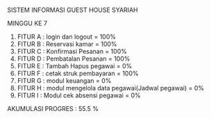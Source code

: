 SISTEM INFORMASI GUEST HOUSE SYARIAH

MINGGU KE 7
1. FITUR A : login dan logout                             = 100%
2. FITUR B : Reservasi kamar                              = 100%
3. FITUR C : Konfirmasi Pesanan                           = 100% 
4. FITUR D : Pembatalan Pesanan                           = 100%
5. FITUR E : Tambah Hapus pegawai                         = 0%
6. FITUR F : cetak struk pembayaran                       = 100%
7. FITUR G : modul keuangan                               = 0%
8. FITUR H : modul mengelola data pegawai(Jadwal pegawai) = 0%
9. FITUR I : Modul cek absensi pegawai                    = 0%

AKUMULASI PROGRES : 55.5 %
